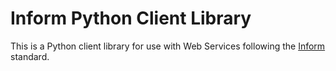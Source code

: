 Inform Python Client Library
============================

This is a Python client library for use with Web Services following the [Inform](Inform.md) standard.
